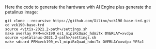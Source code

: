 Here the code to generate the hardware with AI Engine plus generate the petalinux image:

```
git clone --recursive https://github.com/Xilinx/vck190-base-trd.git
cd vck190-base-trd
source <vitis-2021.2-path>/settings.sh
make overlay PFM=vck190_es1_mipiRxQuad_hdmiTx OVERLAY=xvdpu
source <petalinux-2021.2-path>/settings.sh
make sdcard PFM=vck190_es1_mipiRxQuad_hdmiTx OVERLAY=xvdpu YES=1
```
